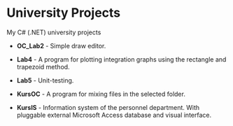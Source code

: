 # University Projects
My C# (.NET) university projects

* **OC_Lab2** - Simple draw editor.

* **Lab4** - A program for plotting integration graphs using the rectangle and trapezoid method.

* **Lab5** - Unit-testing.

* **KursOC** - A program for mixing files in the selected folder.

* **KursIS** - Information system of the personnel department. With pluggable external Microsoft Access database and visual interface.
